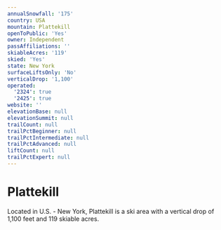 ```yaml
---
annualSnowfall: '175'
country: USA
mountain: Plattekill
openToPublic: 'Yes'
owner: Independent
passAffiliations: ''
skiableAcres: '119'
skied: 'Yes'
state: New York
surfaceLiftsOnly: 'No'
verticalDrop: '1,100'
operated:
  '2324': true
  '2425': true
website: ''
elevationBase: null
elevationSummit: null
trailCount: null
trailPctBeginner: null
trailPctIntermediate: null
trailPctAdvanced: null
liftCount: null
trailPctExpert: null
---
```



# Plattekill

Located in U.S. - New York, Plattekill is a ski area with a vertical drop of 1,100 feet and 119 skiable acres.
